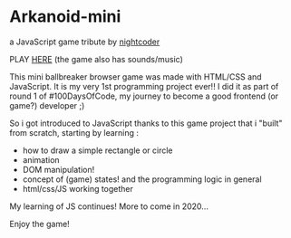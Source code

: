 # Arkanoid-mini
a JavaScript game tribute by [nightcoder](https://twitter.com/Nightcoder2)

PLAY [HERE](https://newnightcoder.github.io/arkanoid-mini/) (the game also has sounds/music)


This mini ballbreaker browser game was made with HTML/CSS and JavaScript. It is my very 1st programming project ever!!
I did it as part of round 1 of #100DaysOfCode, my journey to become a good frontend (or game?) developer ;)


So i got introduced to JavaScript thanks to this game project that i "built" from scratch, starting by learning :

- how to draw a simple rectangle or circle
- animation
- DOM manipulation!
- concept of (game) states! and the programming logic in general
- html/css/JS working together

My learning of JS continues!
More to come in 2020...

Enjoy the game!

